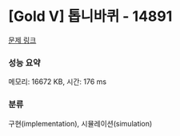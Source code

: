 # [Gold V] 톱니바퀴 - 14891 

[문제 링크](https://www.acmicpc.net/problem/14891) 

### 성능 요약

메모리: 16672 KB, 시간: 176 ms

### 분류

구현(implementation), 시뮬레이션(simulation)


